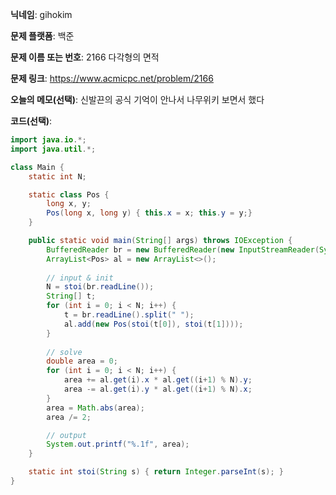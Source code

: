 **닉네임**: gihokim

**문제 플랫폼**: 백준

**문제 이름 또는 번호**: 2166 다각형의 면적

**문제 링크**: https://www.acmicpc.net/problem/2166

**오늘의 메모(선택)**: 신발끈의 공식 기억이 안나서 나무위키 보면서 했다

**코드(선택)**:

```java
import java.io.*;
import java.util.*;

class Main {
    static int N;

    static class Pos {
        long x, y;
        Pos(long x, long y) { this.x = x; this.y = y;}
    }

    public static void main(String[] args) throws IOException {
        BufferedReader br = new BufferedReader(new InputStreamReader(System.in));
        ArrayList<Pos> al = new ArrayList<>();
        
        // input & init
        N = stoi(br.readLine());
        String[] t;
        for (int i = 0; i < N; i++) {
            t = br.readLine().split(" ");
            al.add(new Pos(stoi(t[0]), stoi(t[1])));
        }
        
        // solve
        double area = 0;
        for (int i = 0; i < N; i++) {
            area += al.get(i).x * al.get((i+1) % N).y;
            area -= al.get(i).y * al.get((i+1) % N).x;
        }
        area = Math.abs(area);
        area /= 2;

        // output
        System.out.printf("%.1f", area);
    }

    static int stoi(String s) { return Integer.parseInt(s); }
}
```

